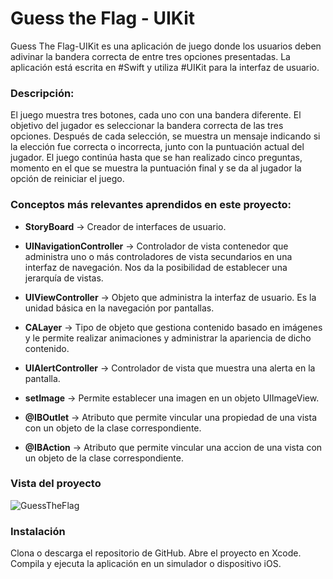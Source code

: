 <h1>Guess the Flag - UIKit</h1>

Guess The Flag-UIKit es una aplicación de juego donde los usuarios deben adivinar la bandera correcta de entre tres opciones presentadas. La aplicación está escrita en #Swift y utiliza #UIKit para la interfaz de usuario.



<h3>Descripción:</h3>

El juego muestra tres botones, cada uno con una bandera diferente. El objetivo del jugador es seleccionar la bandera correcta de las tres opciones. Después de cada selección, se muestra un mensaje indicando si la elección fue correcta o incorrecta, junto con la puntuación actual del jugador. El juego continúa hasta que se han realizado cinco preguntas, momento en el que se muestra la puntuación final y se da al jugador la opción de reiniciar el juego.



<h3>Conceptos más relevantes aprendidos en este proyecto:</h3>

- **StoryBoard** -> Creador de interfaces de usuario.

- **UINavigationController** -> Controlador de vista contenedor que administra uno o más controladores de vista secundarios en una interfaz de navegación. Nos da la posibilidad de establecer una jerarquía de vistas.

- **UIViewController** -> Objeto que administra la interfaz de usuario. Es la unidad básica en la navegación por pantallas.

- **CALayer** -> Tipo de objeto que gestiona contenido basado en imágenes y le permite realizar animaciones y administrar la apariencia de dicho contenido.

- **UIAlertController** -> Controlador de vista que muestra una alerta en la pantalla.

- **setImage** -> Permite establecer una imagen en un objeto UIImageView.

- **@IBOutlet** -> Atributo que permite vincular una propiedad de una vista con un objeto de la clase correspondiente.

- **@IBAction** -> Atributo que permite vincular una accion de una vista con un objeto de la clase correspondiente.

<h3>Vista del proyecto</h3>

![GuessTheFlag](https://github.com/gascondev/GuessTheFlag-UIKit/assets/144269155/386b27e5-6635-418e-9854-ff93f1560ffd)



<h3>Instalación</h3>

Clona o descarga el repositorio de GitHub.
Abre el proyecto en Xcode.
Compila y ejecuta la aplicación en un simulador o dispositivo iOS.

